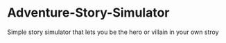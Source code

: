 # Adventure-Story-Simulator
Simple story simulator that lets you be the hero or villain in your own stroy
